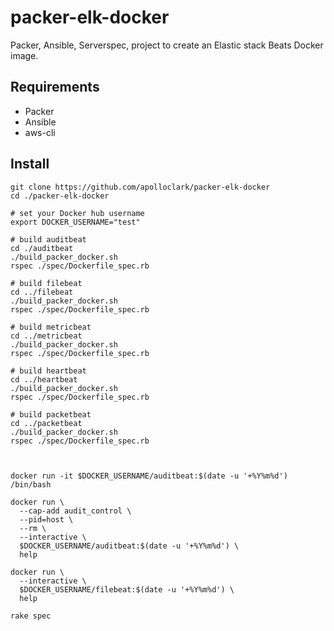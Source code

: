 # packer-elk-docker

Packer, Ansible, Serverspec, project to create an Elastic stack Beats Docker image.

## Requirements

- Packer
- Ansible
- aws-cli

## Install
```shell
git clone https://github.com/apolloclark/packer-elk-docker
cd ./packer-elk-docker

# set your Docker hub username
export DOCKER_USERNAME="test"

# build auditbeat
cd ./auditbeat
./build_packer_docker.sh
rspec ./spec/Dockerfile_spec.rb

# build filebeat
cd ../filebeat
./build_packer_docker.sh
rspec ./spec/Dockerfile_spec.rb

# build metricbeat
cd ../metricbeat
./build_packer_docker.sh
rspec ./spec/Dockerfile_spec.rb

# build heartbeat
cd ../heartbeat
./build_packer_docker.sh
rspec ./spec/Dockerfile_spec.rb

# build packetbeat
cd ../packetbeat
./build_packer_docker.sh
rspec ./spec/Dockerfile_spec.rb



docker run -it $DOCKER_USERNAME/auditbeat:$(date -u '+%Y%m%d') /bin/bash

docker run \
  --cap-add audit_control \
  --pid=host \
  --rm \
  --interactive \
  $DOCKER_USERNAME/auditbeat:$(date -u '+%Y%m%d') \
  help

docker run \
  --interactive \
  $DOCKER_USERNAME/filebeat:$(date -u '+%Y%m%d') \
  help

rake spec
```